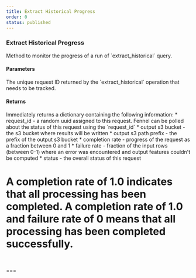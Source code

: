```yaml
---
title: Extract Historical Progress
order: 0
status: published
---
```

### Extract Historical Progress

<Divider>
<LeftSection>
Method to monitor the progress of a run of `extract_historical` query.

#### Parameters
<Expandable title="request_id" type="str">
The unique request ID returned by the `extract_historical` operation that needs
to be tracked.
</Expandable>

#### Returns
<Expandable title="type" type="Dict[str, Any]">
Immediately returns a dictionary containing the following information:
* request_id - a random uuid assigned to this request. Fennel can be polled
  about the status of this request using the `request_id`
* output s3 bucket - the s3 bucket where results will be written
* output s3 path prefix - the prefix of the output s3 bucket
* completion rate - progress of the request as a fraction between 0 and 1
* failure rate - fraction of the input rows (between 0-1) where an error was 
  encountered and output features couldn't be computed
* status - the overall status of this request

A completion rate of 1.0 indicates that all processing has been completed.
A completion rate of 1.0 and failure rate of 0 means that all processing has 
been completed successfully.
</Expandable>
</LeftSection>
<RightSection>
===
<pre name="Request" snippet="api-reference/client/extract#extract_historical_progress"
  status="success" message="Checking progress of a prior extract historical request"
></pre>

<pre name="Response" snippet="api-reference/client/extract#extract_historical_response"
  status="success" message="Sample response of extract historical progress"
></pre>
===
</RightSection>
</Divider>



